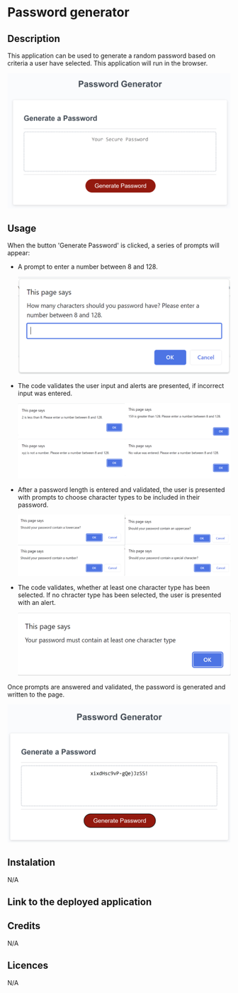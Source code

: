 # Password generator

## Description
This application can be used to generate a random password based on criteria a user have selected. This application will run in the browser.

![start screenshot](./assets/main.png)

## Usage
When the button 'Generate Password' is clicked, a series of prompts will appear: 
* A prompt to enter a number between 8 and 128.

    ![user input prompt](./assets/prompt-pass-length.png)
* The code validates the user input and alerts are presented, if incorrect input was entered.

    ![alerts pass length](./assets/alerts-input.png)
* After a password length is entered and validated, the user is presented with prompts to choose character types to be included in their password.

    ![char types prompts](./assets/prompts-char-types.png)
* The code validates, whether at least one character type has been selected. If no chracter type has been selected, the user is presented with an alert.

    ![char types validation](./assets/alert-must-contain-char-type.png)


Once prompts are answered and validated, the password is generated and written to the page.

![generated password](./assets/generated-pass-20.png)

## Instalation
N/A

## Link to the deployed application

## Credits
N/A

## Licences
N/A